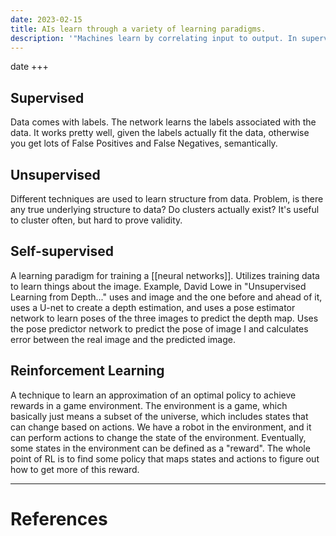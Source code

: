 ```yaml
---
date: 2023-02-15
title: AIs learn through a variety of learning paradigms.
description: '"Machines learn by correlating input to output. In supervised learning, this output is an array of numbers. In unsupervised learning, this output is a group of sets. In reinforcement learning, this output is one reward value and tons of negative rewards."'
---
```


date
+++

## Supervised
Data comes with labels. The network learns the labels associated with the data. It works pretty well, given the labels actually fit the data, otherwise you get lots of False Positives and False Negatives, semantically. 

## Unsupervised
Different techniques are used to learn structure from data. Problem, is there any true underlying structure to data? Do clusters actually exist? It's useful to cluster often, but hard to prove validity.

## Self-supervised
A learning paradigm for training a [[neural networks]]. Utilizes training data to learn things about the image. Example, David Lowe in "Unsupervised Learning from Depth..." uses and image and the one before and ahead of it, uses a U-net to create a depth estimation, and uses a pose estimator network to learn poses of the three images to predict the depth map. Uses the pose predictor network to predict the pose of image I and calculates error between the real image and the predicted image. 

## Reinforcement Learning
A technique to learn an approximation of an optimal policy to achieve rewards in a game environment. The environment is a game, which basically just means a subset of the universe, which includes states that can change based on actions. We have a robot in the environment, and it can perform actions to change the state of the environment. Eventually, some states in the environment can be defined as a "reward". The whole point of RL is to find some policy that maps states and actions to figure out how to get more of this reward. 





---
# References